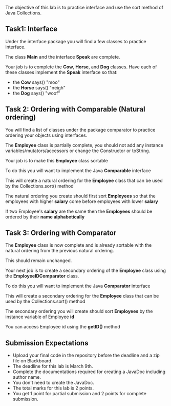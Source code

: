  The objective of this lab is to practice interface and use the sort method of Java Collections.
 
 ## Task1: Interface
 
 Under the interface package you will find a few classes to practice interface.
 
 The class **Main** and the interface **Speak** are complete.


Your job is to complete the  **Cow**, **Horse**, and **Dog** classes. Have each of these classes implement the **Speak** interface so that:

- the **Cow** says() "moo"
- the **Horse** says() "neigh"
- the **Dog** says() "woof"

## Task 2: Ordering with Comparable (Natural ordering)

You will find a list of classes under the package comparator to practice ordering your objects using interfaces.

The **Employee** class is partially complete,  you should not add any instance variables/mutators/accessors or change the Constructor or toString.

Your job is to make this **Employee** class sortable

To do this you will want to implement the Java **Comparable** interface

This will create a natural ordering for the **Employee** class that can be used by the Collections.sort() method

The natural ordering you create should first sort **Employees** so that the employees with higher **salary** come before employees with lower **salary**

If two Employee's **salary** are the same then the **Employees** should be ordered by their **name alphabetically**



## Task 3: Ordering with Comparator

The **Employee** class is now complete and is already sortable with the natural ordering from the previous natural ordering. 

This should remain unchanged.

Your next job is to create a secondary ordering of the **Employee** class using the **EmployeeIDComparator** class.

To do this you will want to implement the Java **Comparator** interface

This will create a secondary ordering for the **Employee** class that can be used by the Collections.sort() method

The secondary ordering you will create should sort **Employees** by the instance variable of Employee **id**

You can access Employee id using the **getID()** method

## Submission Expectations

- Upload your final code in the repository before the deadline and a zip file on Blackboard.
- The deadline for this lab is March 9th.
- Complete the documentations required for creating a JavaDoc including author name.
- You don't need to create the JavaDoc.
- The total marks for this lab is 2 points.
- You get 1 point for partial submission and 2 points for complete submission.
